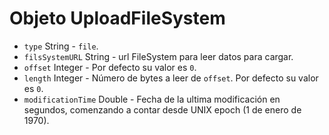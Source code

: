 # Objeto UploadFileSystem

* `type` String - `file`.
* `filsSystemURL` String - url FileSystem para leer datos para cargar.
* `offset` Integer - Por defecto su valor es `0`.
* `length` Integer - Número de bytes a leer de `offset`. Por defecto su valor es `0`.
* `modificationTime` Double - Fecha de la ultima modificación en segundos, comenzando a contar desde UNIX epoch (1 de enero de 1970).